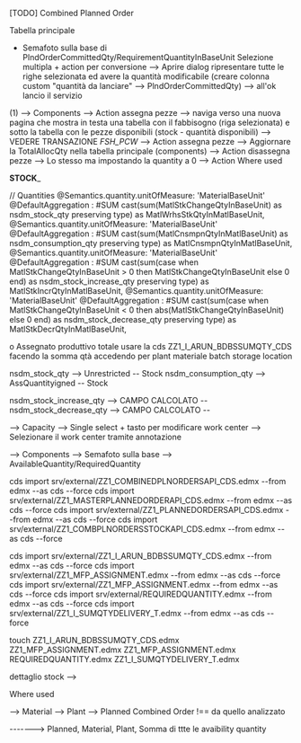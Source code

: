 [TODO]
Combined Planned Order 


Tabella principale
+ Semafoto sulla base di PlndOrderCommittedQty/RequirementQuantityInBaseUnit
Selezione multipla + action per conversione 
  --> Aprire dialog ripresentare tutte le righe selezionata ed avere la quantità modificabile (creare colonna custom "quantità da lanciare" --> PlndOrderCommittedQty)
--> all'ok lancio il servizio

(1)
--> Components
  --> Action assegna pezze --> naviga verso una nuova pagina che mostra in testa una tabella con il fabbisogno (riga selezionata) e sotto la tabella con le pezze disponibili (stock - quantità disponibili) --> VEDERE TRANSAZIONE _FSH_PCW_ --> Action assegna pezze --> Aggiornare la TotalAllocQty nella tabella principale (components)
  --> Action disassegna pezze --> Lo stesso ma impostando la quantity a 0
  --> Action Where used

____STOCK_____

// Quantities
@Semantics.quantity.unitOfMeasure: 'MaterialBaseUnit'
@DefaultAggregation : #SUM
cast(sum(MatlStkChangeQtyInBaseUnit) as nsdm_stock_qty preserving type)                                                                         as MatlWrhsStkQtyInMatlBaseUnit,
@Semantics.quantity.unitOfMeasure: 'MaterialBaseUnit'
@DefaultAggregation : #SUM
cast(sum(MatlCnsmpnQtyInMatlBaseUnit) as nsdm_consumption_qty preserving type)                                                                  as MatlCnsmpnQtyInMatlBaseUnit,
@Semantics.quantity.unitOfMeasure: 'MaterialBaseUnit'
@DefaultAggregation : #SUM
cast(sum(case when  MatlStkChangeQtyInBaseUnit > 0 then MatlStkChangeQtyInBaseUnit else 0 end) as nsdm_stock_increase_qty preserving type)      as MatlStkIncrQtyInMatlBaseUnit,
@Semantics.quantity.unitOfMeasure: 'MaterialBaseUnit'
@DefaultAggregation : #SUM
cast(sum(case when  MatlStkChangeQtyInBaseUnit < 0 then abs(MatlStkChangeQtyInBaseUnit) else 0 end) as nsdm_stock_decrease_qty preserving type) as MatlStkDecrQtyInMatlBaseUnit,



o	Assegnato produttivo totale usare la cds ZZ1_I_ARUN_BDBSSUMQTY_CDS facendo la somma qtà accedendo per plant materiale batch storage location

nsdm_stock_qty        --> Unrestricted      -- Stock
nsdm_consumption_qty  --> AssQuantityigned  -- Stock

nsdm_stock_increase_qty --> CAMPO CALCOLATO -- 
nsdm_stock_decrease_qty --> CAMPO CALCOLATO -- 





--> Capacity 
  --> Single select + tasto per modificare work center
    --> Selezionare il work center tramite annotazione

--> Components
  --> Semafoto sulla base --> AvailableQuantity/RequiredQuantity


cds import srv/external/ZZ1_COMBINEDPLNORDERSAPI_CDS.edmx --from edmx --as cds --force
cds import srv/external/ZZ1_MASTERPLANNEDORDERAPI_CDS.edmx --from edmx --as cds --force
cds import srv/external/ZZ1_PLANNEDORDERSAPI_CDS.edmx --from edmx --as cds --force
cds import srv/external/ZZ1_COMBPLNORDERSSTOCKAPI_CDS.edmx --from edmx --as cds --force




cds import srv/external/ZZ1_I_ARUN_BDBSSUMQTY_CDS.edmx --from edmx --as cds --force
cds import srv/external/ZZ1_MFP_ASSIGNMENT.edmx --from edmx --as cds --force
cds import srv/external/ZZ1_MFP_ASSIGNMENT.edmx --from edmx --as cds --force
cds import srv/external/REQUIREDQUANTITY.edmx --from edmx --as cds --force
cds import srv/external/ZZ1_I_SUMQTYDELIVERY_T.edmx --from edmx --as cds --force

touch ZZ1_I_ARUN_BDBSSUMQTY_CDS.edmx ZZ1_MFP_ASSIGNMENT.edmx ZZ1_MFP_ASSIGNMENT.edmx REQUIREDQUANTITY.edmx ZZ1_I_SUMQTYDELIVERY_T.edmx


dettaglio stock --> 


Where used

--> Material
--> Plant
--> Planned Combined Order !== da quello analizzato


-------> Planned, Material, Plant, Somma di ttte le avaibility quantity
